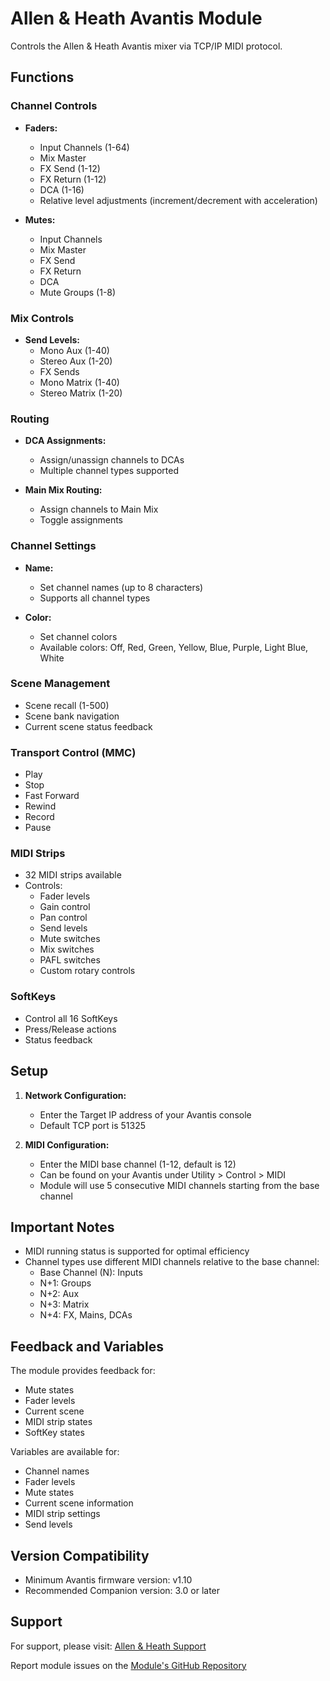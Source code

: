 # Allen & Heath Avantis Module

Controls the Allen & Heath Avantis mixer via TCP/IP MIDI protocol.

## Functions

### Channel Controls
- **Faders:**
  - Input Channels (1-64)
  - Mix Master
  - FX Send (1-12)
  - FX Return (1-12)
  - DCA (1-16)
  - Relative level adjustments (increment/decrement with acceleration)

- **Mutes:**
  - Input Channels
  - Mix Master
  - FX Send
  - FX Return
  - DCA
  - Mute Groups (1-8)

### Mix Controls
- **Send Levels:**
  - Mono Aux (1-40)
  - Stereo Aux (1-20)
  - FX Sends
  - Mono Matrix (1-40)
  - Stereo Matrix (1-20)

### Routing
- **DCA Assignments:**
  - Assign/unassign channels to DCAs
  - Multiple channel types supported

- **Main Mix Routing:**
  - Assign channels to Main Mix
  - Toggle assignments

### Channel Settings
- **Name:**
  - Set channel names (up to 8 characters)
  - Supports all channel types

- **Color:**
  - Set channel colors
  - Available colors: Off, Red, Green, Yellow, Blue, Purple, Light Blue, White

### Scene Management
- Scene recall (1-500)
- Scene bank navigation
- Current scene status feedback

### Transport Control (MMC)
- Play
- Stop
- Fast Forward
- Rewind
- Record
- Pause

### MIDI Strips
- 32 MIDI strips available
- Controls:
  - Fader levels
  - Gain control
  - Pan control
  - Send levels
  - Mute switches
  - Mix switches
  - PAFL switches
  - Custom rotary controls

### SoftKeys
- Control all 16 SoftKeys
- Press/Release actions
- Status feedback

## Setup

1. **Network Configuration:**
   - Enter the Target IP address of your Avantis console
   - Default TCP port is 51325

2. **MIDI Configuration:**
   - Enter the MIDI base channel (1-12, default is 12)
   - Can be found on your Avantis under Utility > Control > MIDI
   - Module will use 5 consecutive MIDI channels starting from the base channel

## Important Notes

- MIDI running status is supported for optimal efficiency
- Channel types use different MIDI channels relative to the base channel:
  - Base Channel (N): Inputs
  - N+1: Groups
  - N+2: Aux
  - N+3: Matrix
  - N+4: FX, Mains, DCAs

## Feedback and Variables

The module provides feedback for:
- Mute states
- Fader levels
- Current scene
- MIDI strip states
- SoftKey states

Variables are available for:
- Channel names
- Fader levels
- Mute states
- Current scene information
- MIDI strip settings
- Send levels

## Version Compatibility

- Minimum Avantis firmware version: v1.10
- Recommended Companion version: 3.0 or later

## Support

For support, please visit:
[Allen & Heath Support](https://www.allen-heath.com/support/)

Report module issues on the [Module's GitHub Repository](https://github.com/bitfocus/companion-module-allenheath-avantis)